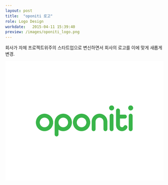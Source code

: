 ```yaml
---
layout: post
title:  "oponiti 로고"
role: Logo Design
workdate:   2015-04-11 15:39:40
preview: /images/oponiti_logo.png
---
```


회사가 자체 프로젝트위주의 스타트업으로 변신하면서 회사의 로고를 이에 맞게 새롭게 변경.

![Picture 1](/images/oponiti_logo.png)